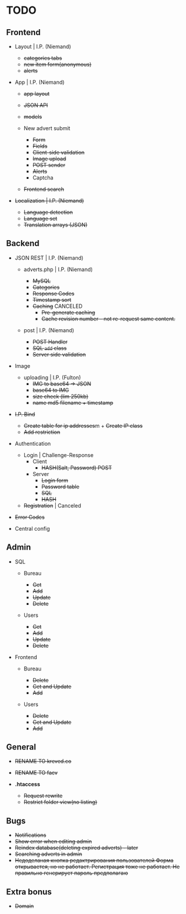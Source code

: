# TODO

## Frontend

- Layout | I.P. (Niemand)
    + ~~categories tabs~~
    + ~~new item form(anonymous)~~
    + ~~alerts~~

- App    | I.P. (Niemand)
    + ~~app layout~~
    + ~~JSON API~~
    + ~~models~~
    + New advert submit
        * ~~Form~~
        * ~~Fields~~
        * ~~Client-side validation~~
        * ~~Image upload~~
        * ~~POST sender~~
        * ~~Alerts~~
        * Captcha
    
    + ~~Frontend search~~

- ~~Localization | I.P. (Niemand)~~
    + ~~Language detection~~
    + ~~Language set~~
    + ~~Translation arrays (JSON)~~

## Backend

 - JSON REST | I.P. (Niemand)
    - adverts.php | I.P. (Niemand)
        + ~~MySQL~~
        + ~~Categories~~
        + ~~Response Codes~~
        + ~~Timestamp sort~~
        + ~~Caching~~ CANCELED
            * ~~Pre-generate caching~~
            * ~~Cache revision number - not re-request same content.~~
    
    - post        | I.P. (Niemand)
        + ~~POST Handler~~
        + ~~SQL `add` class~~
        + ~~Server side validation~~

 - Image
    - uploading | I.P. (Fulton)
        - ~~IMG to base64 -> JSON~~
        - ~~base64 to IMG~~
        - ~~size check (lim 250kb)~~
        - ~~name md5 filename + timestamp~~

 - ~~I.P. Bind~~
     + ~~Create table for ip addresses~~m     + ~~Create IP class~~
     + ~~Add restriction~~

 - Authentication
     + Login | Challenge-Response
         * Client
             - ~~HASH(Salt, Password) POST~~
         * Server 
             - ~~Login form~~
             - ~~Password table~~
             - ~~SQL~~
             - ~~HASH~~
     + ~~Registration~~ | Canceled

 - ~~Error Codes~~

 - Central config

## Admin
 - SQL
     + Bureau
         * ~~Get~~
         * ~~Add~~
         * ~~Update~~
         * ~~Delete~~

     + Users
         * ~~Get~~
         * ~~Add~~
         * ~~Update~~
         * ~~Delete~~

 - Frontend
     + Bureau
         * ~~Delete~~
         * ~~Get and Update~~
         * ~~Add~~

     + Users
         * ~~Delete~~
         * ~~Get and Update~~
         * ~~Add~~

## General
 - ~~RENAME TO kreved.co~~
 - ~~RENAME TO facv~~

 - **.htaccess**
    - ~~Request rewrite~~
    - ~~Restrict folder view(no listing)~~

## Bugs
 - ~~Notifications~~
 - ~~Show error when editing admin~~
 - ~~Reindex database(deleting expired adverts) - later~~
 - ~~Searching adverts in admin~~
 - ~~Недоделаная кнопка редактрирования пользователей Форма открывается, но не работает. Регистрация тоже не работает. Не правильно генерирует пароль предполагаю~~

## Extra bonus
 - ~~Domain~~
